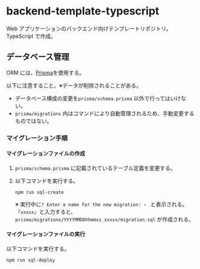 # backend-template-typescript

Web アプリケーションのバックエンド向けテンプレートリポジトリ。  
TypeScript で作成。

## データベース管理

ORM には、[Prisma](https://www.prisma.io/)を使用する。

以下に注意すること。※データが削除されることがある。

-   データベース構成の変更を`prisma/schema.prisma` 以外で行ってはいけない。
-   `prisma/migrations` 内はコマンドにより自動管理されるため、手動変更するものではない。

### マイグレーション手順

#### マイグレーションファイルの作成

1. `prisma/schema.prisma` に記載されているテーブル定義を変更する。

2. 以下コマンドを実行する。

    ```shell
    npm run sql-create
    ```

    ※ 実行中に`? Enter a name for the new migration: › ` と表示される。  
    『`xxxxx`』と入力すると、`prisma/migrations/YYYYMMDDhhmmss_xxxxx/migration.sql` が作成される。

#### マイグレーションファイルの実行

以下コマンドを実行する。

```shell
npm run sql-deploy
```
